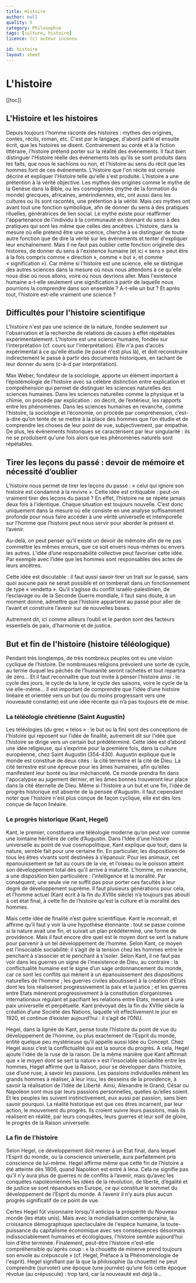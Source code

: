 ```yaml
---
title: Histoire
author: null
quality: 5
category: Philosophie
tags: [culture, histoire]
licence: (c) auteur inconnu

id: histoire
layout: sheet
---
```


# L'histoire

[[toc]]

## L'Histoire et les histoires

Depuis toujours l'homme raconte des histoires : mythes des origines, contes, récits, roman, etc. C'est par le langage, d'abord parlé et ensuite écrit, que les histoires se disent. Contrairement au conte et à la fiction littéraire, l'histoire prétend porter sur la réalité des événements. Il faut bien distinguer l'Histoire réelle des événements tels qu'ils se sont produits dans les faits, que nous le sachions ou non, et l'histoire au sens du récit que les hommes font de ces événements. L'histoire que l'on récite est censée décrire et expliquer l'Histoire telle qu'elle s'est produite. L'histoire a une prétention à la vérité objective. Les mythes des origines comme le mythe de la Genèse dans la Bible, ou les cosmogonies (mythe de la formation du monde) grecques, africaines, amérindiennes, etc, ont aussi dans les cultures ou ils sont racontés, une prétention à la vérité. Mais ces mythes ont avant tout une fonction symbolique, afin de donner du sens à des pratiques rituelles, génératrices de lien social. Le mythe existe pour réaffirmer l'appartenance de l'individu à la communauté en donnant du sens à des pratiques qui sont les même que celles des ancêtres. L'histoire, dans la mesure où elle prétend être une science, cherche à se distinguer de toute autre fonction que de dire la vérité sur les événements et tenter d'expliquer leur enchaînement. Mais il ne faut pas oublier cette fonction originelle des histoires, de donner du sens à l'existence humaine (et ici « sens » peut être à la fois compris comme « direction », comme « but », et comme « signification »). Car même si l'histoire est une science, elle se distingue des autres sciences dans la mesure où nous nous attendons à ce qu'elle nous dise où nous allons, voire où nous devrions aller. Mais l'existence humaine a-t-elle seulement une signification à partir de laquelle nous pourrions la comprendre dans son ensemble ? A-t-elle un but ? Et après tout, l'histoire est-elle vraiment une science ?


## Difficultés pour l'histoire scientifique

L'histoire n'est pas une science de la nature, fondée seulement sur l'observation et la recherche de relations de causes à effet répétables expérimentalement. L'histoire est une science humaine, fondée sur l'interprétation (cf. cours sur l'interprétation). Elle n'a pas d’accès expérimental à ce qu'elle étudie (le passé n'est plus là), et doit reconstruire indirectement le passé à partir des documents historiques, en tachant de leur donner du sens (c-à-d par interprétation).

Max Weber, fondateur de la sociologie, apporte un élément important à l’épistémologie de l’histoire avec sa célèbre distinction entre explication et compréhension qui permet de distinguer les sciences naturelles des sciences humaines. Dans les sciences naturelles comme la physique et la chimie, on procède par explication : on décrit, de l’extérieur, les rapports entre les phénomènes. Dans les sciences humaines en revanche, comme l’histoire, la sociologie et l’économie, on procède par compréhension, c’est-à-dire qu’on tente de se mettre à la place des hommes que l’on étudie et de comprendre les choses de leur point de vue, subjectivement, par empathie. De plus, les événements historiques se caractérisent par leur singularité : ils ne se produisent qu'une fois alors que les phénomènes naturels sont répétables.


## Tirer les leçons du passé : devoir de mémoire et nécessité d’oublier

L’histoire nous permet de tirer les leçons du passé : « celui qui ignore son histoire est condamné à la revivre ». Cette idée est critiquable : peut-on vraiment tirer des leçons du passé ? En effet, l’histoire ne se répète jamais deux fois à l’identique. Chaque situation est toujours nouvelle. C’est donc uniquement dans la mesure où elle consiste en une analyse suffisamment profonde pour nous faire accéder à une vérité universelle et intemporelle sur l’homme que l’histoire peut nous servir pour aborder le présent et l’avenir.

Au-delà, on peut penser qu’il existe un devoir de mémoire afin de ne pas commettre les mêmes erreurs, que ce soit envers nous-mêmes ou envers les autres. L’idée d’une responsabilité collective peut favoriser cette idée. Par exemple avec l’idée que les hommes sont responsables des actes de leurs ancêtres.

Cette idée est discutable : il faut aussi savoir tirer un trait sur le passé, sans quoi aucune paix ne serait possible et on tomberait dans un fonctionnement de type « vendetta ». Qu’il s’agisse du conflit israélo-palestinien, de l’esclavage ou de la Seconde Guerre mondiale, il faut sans doute, à un moment donné, admettre que l’histoire appartient au passé pour aller de l’avant et construire l’avenir sur de nouvelles bases.

Autrement dit, ici comme ailleurs l’oubli et le pardon sont des facteurs essentiels de paix, d’harmonie et de justice.


## But et fin de l'histoire (histoire téléologique)

Pendant très longtemps, de très nombreux peuples ont eu une vision cyclique de l’histoire. De nombreuses religions prévoient une sorte de cycle, au terme duquel les péchés de l’humanité seront rachetés et tout repartira de zéro… Et il faut reconnaître que tout invite à penser l’histoire ainsi : le cycle des jours, le cycle de la lune, le cycle des saisons, voire le cycle de la vie elle-même… Il est important de comprendre que l’idée d’une histoire linéaire et orientée vers un but (ou du moins progressant vers une nouveauté constante) est une idée récente qui n’a pas toujours été de mise.
  

### La téléologie chrétienne (Saint Augustin)

Les téléologies (du grec « telos » : le but ou la fin) sont des conceptions de l’histoire qui reposent sur l’idée de finalité, autrement dit sur l’idée que l’histoire se dirige vers un certain but prédéterminé. Cette idée est d’abord une idée religieuse, qui s’exprime pour la première fois, dans la culture européenne, chez Saint Augustin (354-430). Augustin explique que le monde est constitué de deux cités : la cité terrestre et la cité de Dieu. La cité terrestre est une épreuve pour les âmes humaines, afin qu’elles manifestent leur bonté ou leur méchanceté. Ce monde prendra fin dans l'apocalypse au jugement dernier, et les âmes bonnes trouveront leur place dans la cité éternelle de Dieu. Même si l'histoire a un but et une fin, l'idée de progrès historique est absente de la pensée d'Augustin. Il faut cependant noter que l'histoire n'est plus conçue de façon cyclique, elle est dès lors conçue de façon linéaire.


### Le progrès historique (Kant, Hegel)

Kant, le premier, constituera une téléologie moderne qu’on peut voir comme une lointaine héritière de celle d’Augustin. Dans l’Idée d’une histoire universelle au point de vue cosmopolitique, Kant explique que tout, dans la nature, semble fait pour une certaine fin. En particulier, les dispositions de tous les êtres vivants sont destinées à s’épanouir. Pour les animaux, cet épanouissement se fait au cours de la vie, et l’oiseau ou le poisson atteint son développement total dès qu’il arrive à maturité. L’homme, en revanche, a une disposition bien particulière : l’intelligence et la moralité. Par conséquent, une seule vie ne suffit pas pour porter ces facultés à leur degré de développement suprême. Il faut plusieurs générations pour cela, et l’homme actuel (Kant écrit à la fin du XVIIIe siècle) n’a toujours pas abouti à cet état final, à cette fin de l’histoire qu'est la culture et la moralité des hommes.

Mais cette idée de finalité n’est guère scientifique. Kant le reconnaît, et affirme qu’il faut y voir là une hypothèse étonnante : tout se passe comme si la nature avait une fin, et suivait un plan prédéterminé, une forme de providence. Mais il faut encore dire quel est le moyen dont se sert la nature pour parvenir à un tel développement de l’homme. Selon Kant, ce moyen est l’insociable sociabilité: il s’agit de la tension chez les hommes entre le penchant à s’associer et le penchant à s’isoler. Selon Kant, il ne faut pas voir dans les guerres un signe de l’inexistence de Dieu, au contraire : la conflictualité humaine est le signe d’un sage ordonnancement du monde, car ce sont les conflits qui mènent à un épanouissement des dispositions naturelles de l’homme ; les guerres civiles aboutissent à la création d’Etats dont les lois réaliseront progressivement la paix et la justice ; et les guerres entre Etats mèneront progressivement à la constitution d’organismes internationaux régulant et pacifiant les relations entre Etats, menant à une paix universelle et perpétuelle. Kant prévoyait dès la fin du XVIIIe siècle la création d’une Société des Nations, laquelle vit effectivement le jour en 1920, et continue d’exister aujourd’hui : il s’agit de l’ONU.

Hegel, dans la lignée de Kant, pense toute l’histoire du point de vue du développement de l’homme, ou plus exactement de l’Esprit du monde, entité quelque peu mystérieuse qu’il appelle aussi Idée ou Concept. Chez Hegel aussi c’est la conflictualité qui est la source du progrès. A cela, Hegel ajoute l’idée de la ruse de la raison. De la même manière que Kant affirmait que « le moyen dont se sert la nature » est l’insociable sociabilité entre les hommes, Hegel affirme que la Raison, pour se développer dans l’histoire, use d’une ruse, à savoir les passions. Les passions individuelles mènent les grands hommes à réaliser, à leur insu, les desseins de la providence, à savoir la réalisation de l’Idée de Liberté. Ainsi, Alexandre le Grand, César ou Napoléon sont mus par leurs passions personnelles, quelles qu’elles soient. Et les peuples les suivent instinctivement, eux aussi par passion, sans bien savoir pourquoi. La réalité historique est que ces êtres incarnent, par leur action, le mouvement du progrès. Ils croient suivre leurs passions, mais ils réalisent en réalité, par leurs conquêtes, leurs guerres et leur soif de gloire, le progrès de la Raison universelle.


### La fin de l’histoire

Selon Hegel, ce développement doit mener à un Etat final, dans lequel l’Esprit du monde, ou la conscience universelle, aura parfaitement pris conscience de lui-même. Hegel affirme même que cette fin de l’histoire a été atteinte dès 1806, quand Napoléon est entré à Iéna. Cela ne signifie pas qu’il n’y aura plus de guerres ni de conflits à l’avenir, mais qu’avec les conquêtes napoléoniennes les idées de la révolution, de liberté, d’égalité et de justice se sont répandues en Europe, ce qui constitue le sommet du développement de l’Esprit du monde. A l’avenir il n’y aura plus aucun progrès significatif de ce point de vue.

Certes Hegel fût visionnaire lorsqu'il anticipa la prospérité du Nouveau monde (les états unis). Mais avec la mondialisation contemporaine, la croissance démographique spectaculaire de l'espèce humaine, la toute-puissance du capitalisme économique avec ses conséquences désormais indissociablement humaines et écologiques, l'histoire semble aujourd'hui loin d'être terminée. Finalement, peut-être l'histoire n'est-elle compréhensible qu'après coup : « la chouette de minerve prend toujours son envole au crépuscule » (cf. Hegel, Préface à la Phénoménologie de l'esprit). Hegel signifiant par là que la philosophie (la chouette) ne peut comprendre (survoler) une époque (une journée) qu’une fois cette époque révolue (au crépuscule) : trop tard, car la nouveauté est déjà là…

